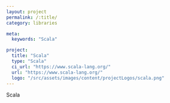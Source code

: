 ```yaml
---
layout: project
permalink: /:title/
category: libraries

meta:
  keywords: "Scala"

project:
  title: "Scala"
  type: "Scala"
  ci_url: "https://www.scala-lang.org/"
  url: "https://www.scala-lang.org/"
  logo: "/src/assets/images/content/projectLogos/scala.png"
---
```


<p>Scala</p>
